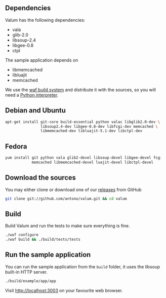 Dependencies
------------

Valum has the following dependencies:

 - vala
 - glib-2.0
 - libsoup-2.4
 - libgee-0.8
 - ctpl

The sample application depends on

 - libmemcached
 - libluajit
 - memcached

We use the [waf build system](https://code.google.com/p/waf/) and distribute it
with the sources, so you will need a
[Python interpreter](https://www.python.org/).

Debian and Ubuntu
-----------------

```bash
apt-get install git-core build-essential python valac libglib2.0-dev \
                libsoup2.4-dev libgee-0.8-dev libfcgi-dev memcached \
                libmemcached-dev libluajit-5.1-dev libctpl-dev
```

Fedora
------

```bash
yum install git python vala glib2-devel libsoup-devel libgee-devel fcgi-devel \
            memcached libmemcached-devel luajit-devel libctpl-devel
```

Download the sources
--------------------

You may either clone or download one of our
[releases](https://github.com/antono/valum/releases) from GitHub
```bash
git clone git://github.com/antono/valum.git && cd valum
```

Build
-----

Build Valum and run the tests to make sure everything is fine.

```bash
./waf configure
./waf build && ./build/tests/tests
```

Run the sample application
--------------------------

You can run the sample application from the `build` folder, it uses the libsoup
built-in HTTP server.

```bash
./build/example/app/app
```

Visit [http://localhost:3003](http://localhost:3003) on your favourite web
browser.
